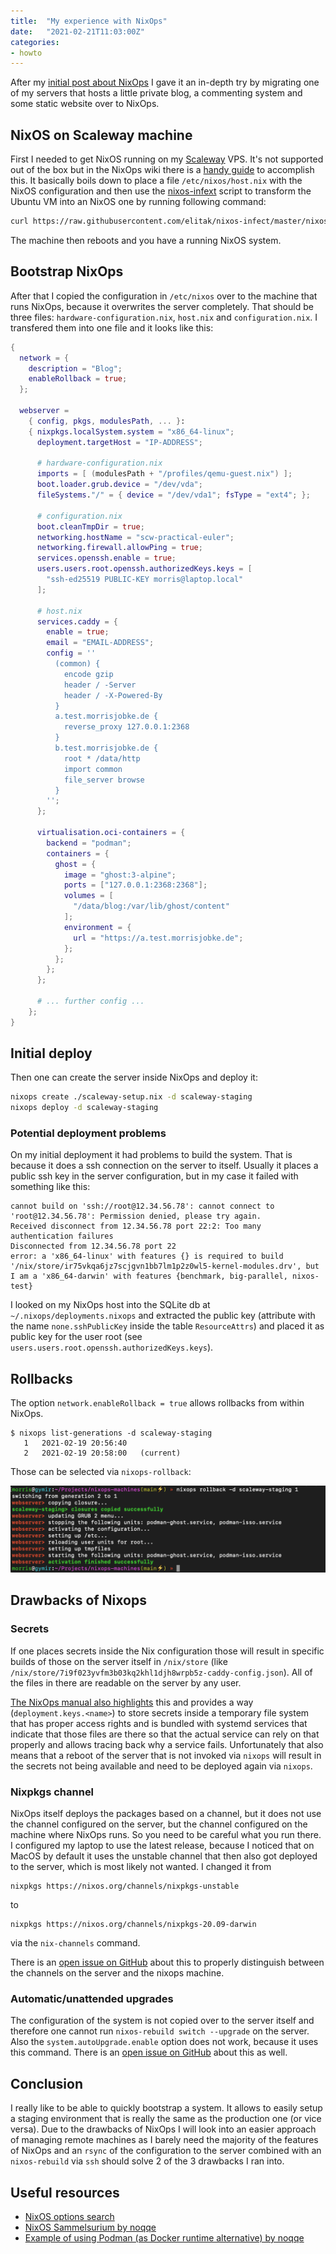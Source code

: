 ```yaml
---
title:  "My experience with NixOps"
date:   "2021-02-21T11:03:00Z"
categories:
- howto
---
```


After my [initial post about NixOps](/2021/01/05/first-steps-with-nixops/) I gave it an in-depth try by migrating one of my servers that hosts a little private blog, a commenting system and some static website over to NixOps.

## NixOS on Scaleway machine

First I needed to get NixOS running on my [Scaleway](https://www.scaleway.com/) VPS. It's not supported out of the box but in the NixOps wiki there is a [handy guide](https://nixos.wiki/wiki/Install_NixOS_on_Scaleway_X86_Virtual_Cloud_Server) to accomplish this. It basically boils down to place a file `/etc/nixos/host.nix` with the NixOS configuration and then use the [nixos-infext](https://github.com/elitak/nixos-infect) script to transform the Ubuntu VM into an NixOS one by running following command:

```bash
curl https://raw.githubusercontent.com/elitak/nixos-infect/master/nixos-infect |  NIXOS_IMPORT=./host.nix NIX_CHANNEL=nixos-20.09 bash 2>&1 | tee /tmp/infect.log
```

The machine then reboots and you have a running NixOS system.

## Bootstrap NixOps

After that I copied the configuration in `/etc/nixos` over to the machine that runs NixOps, because it overwrites the server completely. That should be three files: `hardware-configuration.nix`, `host.nix` and `configuration.nix`. I transfered them into one file and it looks like this:

```nix
{
  network = {
    description = "Blog";
    enableRollback = true;
  };

  webserver =
    { config, pkgs, modulesPath, ... }:
    { nixpkgs.localSystem.system = "x86_64-linux";
      deployment.targetHost = "IP-ADDRESS";

      # hardware-configuration.nix
      imports = [ (modulesPath + "/profiles/qemu-guest.nix") ];
      boot.loader.grub.device = "/dev/vda";
      fileSystems."/" = { device = "/dev/vda1"; fsType = "ext4"; };

      # configuration.nix
      boot.cleanTmpDir = true;
      networking.hostName = "scw-practical-euler";
      networking.firewall.allowPing = true;
      services.openssh.enable = true;
      users.users.root.openssh.authorizedKeys.keys = [
        "ssh-ed25519 PUBLIC-KEY morris@laptop.local"
      ];

      # host.nix
      services.caddy = {
        enable = true;
        email = "EMAIL-ADDRESS";
        config = ''
          (common) {
            encode gzip
            header / -Server
            header / -X-Powered-By
          }
          a.test.morrisjobke.de {
            reverse_proxy 127.0.0.1:2368
          }
          b.test.morrisjobke.de {
            root * /data/http
            import common
            file_server browse
          }
        '';
      };

      virtualisation.oci-containers = {
        backend = "podman";
        containers = {
          ghost = {
            image = "ghost:3-alpine";
            ports = ["127.0.0.1:2368:2368"];
            volumes = [
              "/data/blog:/var/lib/ghost/content"
            ];
            environment = {
              url = "https://a.test.morrisjobke.de";
            };
          };
        };
      };

      # ... further config ...
    };
}
```

## Initial deploy

Then one can create the server inside NixOps and deploy it:

```bash
nixops create ./scaleway-setup.nix -d scaleway-staging
nixops deploy -d scaleway-staging
```

### Potential deployment problems

On my initial deployment it had problems to build the system. That is because it does a ssh connection on the server to itself. Usually it places a public ssh key in the server configuration, but in my case it failed with something like this:

```
cannot build on 'ssh://root@12.34.56.78': cannot connect to 'root@12.34.56.78': Permission denied, please try again.
Received disconnect from 12.34.56.78 port 22:2: Too many authentication failures
Disconnected from 12.34.56.78 port 22
error: a 'x86_64-linux' with features {} is required to build '/nix/store/ir75vkqa6jz7scjgvn1bb7lm1p2z0wl5-kernel-modules.drv', but I am a 'x86_64-darwin' with features {benchmark, big-parallel, nixos-test}
```

I looked on my NixOps host into the SQLite db at `~/.nixops/deployments.nixops` and extracted the public key (attribute with the name `none.sshPublicKey` inside the table `ResourceAttrs`) and placed it as public key for the user root (see `users.users.root.openssh.authorizedKeys.keys`).

## Rollbacks

The option `network.enableRollback = true` allows rollbacks from within NixOps.

```
$ nixops list-generations -d scaleway-staging
   1   2021-02-19 20:56:40   
   2   2021-02-19 20:58:00   (current)
```

Those can be selected via `nixops-rollback`:

![](/images/2021-02-21-nixops-rollback.png)

## Drawbacks of Nixops

### Secrets

If one places secrets inside the Nix configuration those will result in specific builds of those on the server itself in `/nix/store` (like `/nix/store/7i9f023yvfm3b03kq2khl1djh8wrpb5z-caddy-config.json`). All of the files in there are readable on the server by any user. 

[The NixOps manual also highlights](https://releases.nixos.org/nixops/nixops-1.7/manual/manual.html#idm140737322342384) this and provides a way (`deployment.keys.<name>`) to store secrets inside a temporary file system that has proper access rights and is bundled with systemd services that indicate that those files are there so that the actual service can rely on that properly and allows tracing back why a service fails. Unfortunately that also means that a reboot of the server that is not invoked via `nixops` will result in the secrets not being available and need to be deployed again via `nixops`.

### Nixpkgs channel

NixOps itself deploys the packages based on a channel, but it does not use the channel configured on the server, but the channel configured on the machine where NixOps runs. So you need to be careful what you run there. I configured my laptop to use the latest release, because I noticed that on MacOS by default it uses the unstable channel that then also got deployed to the server, which is most likely not wanted. I changed it from

```
nixpkgs https://nixos.org/channels/nixpkgs-unstable
```

to

```
nixpkgs https://nixos.org/channels/nixpkgs-20.09-darwin
```

via the `nix-channels` command.

There is an [open issue on GitHub](https://github.com/NixOS/nixops/issues/736) about this to properly distinguish between the channels on the server and the nixops machine.

### Automatic/unattended upgrades

The configuration of the system is not copied over to the server itself and therefore one cannot run `nixos-rebuild switch --upgrade` on the server. Also the `system.autoUpgrade.enable` option does not work, because it uses this command. There is an [open issue on GitHub](https://github.com/NixOS/nixops/issues/842) about this as well.

## Conclusion

I really like to be able to quickly bootstrap a system. It allows to easily setup a staging environment that is really the same as the production one (or vice versa). Due to the drawbacks of NixOps I will look into an easier approach of managing remote machines as I barely need the majority of the features of NixOps and an `rsync` of the configuration to the server combined with an `nixos-rebuild` via `ssh` should solve 2 of the 3 drawbacks I ran into.

## Useful resources

* [NixOS options search](https://search.nixos.org/options?channel=20.09&from=0&size=50&sort=relevance&query=systemd.services.%3Cname%3E)
* [NixOS Sammelsurium by noqqe](https://noqqe.de/sammelsurium/nixos/)
* [Example of using Podman (as Docker runtime alternative) by noqqe](https://noqqe.de/blog/2021/02/06/nextcloud-mit-nixos-containers/)
